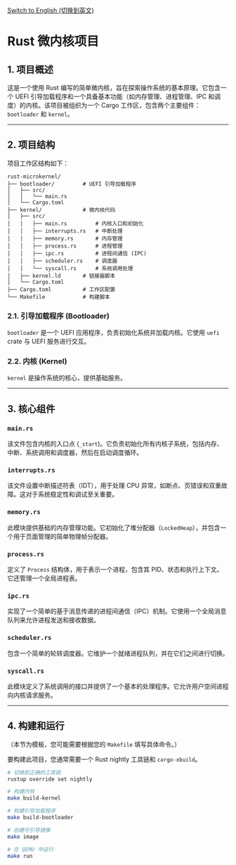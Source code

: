 [Switch to English (切换到英文)](README.md)

# Rust 微内核项目

## 1. 项目概述

这是一个使用 Rust 编写的简单微内核，旨在探索操作系统的基本原理。它包含一个 UEFI 引导加载程序和一个具备基本功能（如内存管理、进程管理、IPC 和调度）的内核。该项目被组织为一个 Cargo 工作区，包含两个主要组件：`bootloader` 和 `kernel`。

---

## 2. 项目结构

项目工作区结构如下：

```
rust-microkernel/
├── bootloader/         # UEFI 引导加载程序
│   ├── src/
│   │   └── main.rs
│   └── Cargo.toml
├── kernel/             # 微内核代码
│   ├── src/
│   │   ├── main.rs         # 内核入口和初始化
│   │   ├── interrupts.rs   # 中断处理
│   │   ├── memory.rs       # 内存管理
│   │   ├── process.rs      # 进程管理
│   │   ├── ipc.rs          # 进程间通信 (IPC)
│   │   ├── scheduler.rs    # 调度器
│   │   └── syscall.rs      # 系统调用处理
│   ├── kernel.ld       # 链接器脚本
│   └── Cargo.toml
├── Cargo.toml          # 工作区配置
└── Makefile            # 构建脚本
```

### 2.1. 引导加载程序 (Bootloader)

`bootloader` 是一个 UEFI 应用程序，负责初始化系统并加载内核。它使用 `uefi` crate 与 UEFI 服务进行交互。

### 2.2. 内核 (Kernel)

`kernel` 是操作系统的核心，提供基础服务。

---

## 3. 核心组件

### `main.rs`
该文件包含内核的入口点 (`_start`)。它负责初始化所有内核子系统，包括内存、中断、系统调用和调度器，然后在启动调度循环。

### `interrupts.rs`
该文件设置中断描述符表（IDT），用于处理 CPU 异常，如断点、页错误和双重故障。这对于系统稳定性和调试至关重要。

### `memory.rs`
此模块提供基础的内存管理功能。它初始化了堆分配器（`LockedHeap`），并包含一个用于页面管理的简单物理帧分配器。

### `process.rs`
定义了 `Process` 结构体，用于表示一个进程，包含其 PID、状态和执行上下文。它还管理一个全局进程表。

### `ipc.rs`
实现了一个简单的基于消息传递的进程间通信（IPC）机制。它使用一个全局消息队列来允许进程发送和接收数据。

### `scheduler.rs`
包含一个简单的轮转调度器。它维护一个就绪进程队列，并在它们之间进行切换。

### `syscall.rs`
此模块定义了系统调用的接口并提供了一个基本的处理程序。它允许用户空间进程向内核请求服务。

---

## 4. 构建和运行

（本节为模板，您可能需要根据您的 `Makefile` 填写具体命令。）

要构建此项目，您通常需要一个 Rust nightly 工具链和 `cargo-xbuild`。

```sh
# 切换到正确的工具链
rustup override set nightly

# 构建内核
make build-kernel

# 构建引导加载程序
make build-bootloader

# 创建可引导镜像
make image

# 在 QEMU 中运行
make run